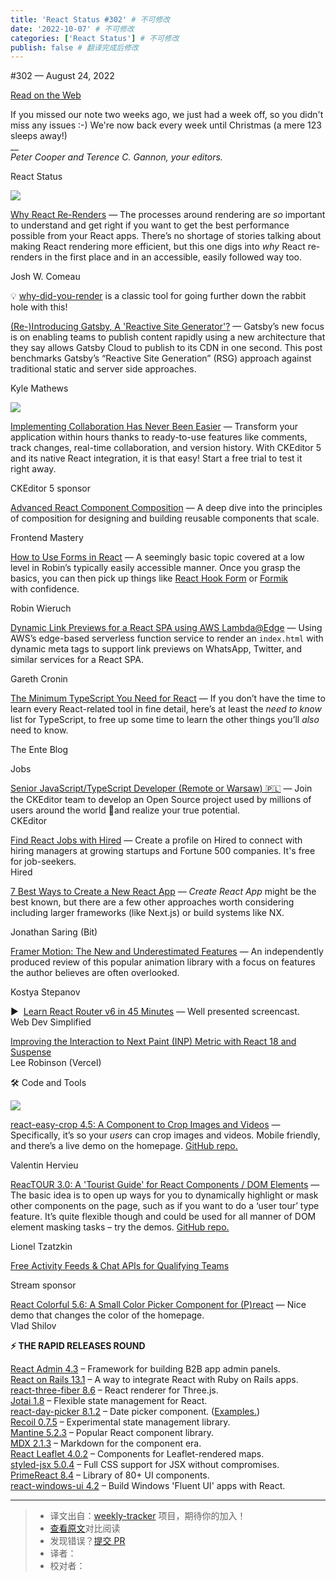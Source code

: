 ```yaml
---
title: 'React Status #302' # 不可修改
date: '2022-10-07' # 不可修改
categories: ['React Status'] # 不可修改
publish: false # 翻译完成后修改
---
```


<!--以上是预览信息，图片一张或限制百字左右，前者优先，全文请使用二级及以下标题-->
<!-- more -->

#​302 — August 24, 2022

[Read on the Web](https://react.statuscode.com/link/127788/web)

If you missed our note two weeks ago, we just had a week off, so you didn't miss any issues :-) We're now back every week until Christmas (a mere 123 sleeps away!)  
\_\_  
_Peter Cooper and Terence C. Gannon, your editors._

React Status

[![](https://res.cloudinary.com/cpress/image/upload/w_1280,e_sharpen:60/fl8m888kg78krishhq09.jpg)](https://react.statuscode.com/link/127789/web)

[Why React Re-Renders](https://react.statuscode.com/link/127789/web "www.joshwcomeau.com") — The processes around rendering are _so_ important to understand and get right if you want to get the best performance possible from your React apps. There’s no shortage of stories talking about making React rendering more efficient, but this one digs into _why_ React re-renders in the first place and in an accessible, easily followed way too.

Josh W. Comeau

💡 [why-did-you-render](https://react.statuscode.com/link/127790/web) is a classic tool for going further down the rabbit hole with this!

[(Re-)Introducing Gatsby, A 'Reactive Site Generator'?](https://react.statuscode.com/link/127791/web "www.gatsbyjs.com") — Gatsby’s new focus is on enabling teams to publish content rapidly using a new architecture that they say allows Gatsby Cloud to publish to its CDN in one second. This post benchmarks Gatsby’s “Reactive Site Generation” (RSG) approach against traditional static and server side approaches.

Kyle Mathews

[![](https://copm.s3.amazonaws.com/32c60d2e.png)](https://react.statuscode.com/link/127792/web)

[Implementing Collaboration Has Never Been Easier](https://react.statuscode.com/link/127792/web "ckeditor.com") — Transform your application within hours thanks to ready-to-use features like comments, track changes, real-time collaboration, and version history. With CKEditor 5 and its native React integration, it is that easy! Start a free trial to test it right away.

CKEditor 5 sponsor

[Advanced React Component Composition](https://react.statuscode.com/link/127793/web "frontendmastery.com") — A deep dive into the principles of composition for designing and building reusable components that scale.

Frontend Mastery

[How to Use Forms in React](https://react.statuscode.com/link/127794/web "www.robinwieruch.de") — A seemingly basic topic covered at a low level in Robin’s typically easily accessible manner. Once you grasp the basics, you can then pick up things like [React Hook Form](https://react.statuscode.com/link/127795/web) or [Formik](https://react.statuscode.com/link/127796/web) with confidence.

Robin Wieruch

[Dynamic Link Previews for a React SPA using AWS Lambda@Edge](https://react.statuscode.com/link/127797/web "cgarethc.medium.com") — Using AWS’s edge-based serverless function service to render an `index.html` with dynamic meta tags to support link previews on WhatsApp, Twitter, and similar services for a React SPA.

Gareth Cronin

[The Minimum TypeScript You Need for React](https://react.statuscode.com/link/127798/web "ente.io") — If you don’t have the time to learn every React-related tool in fine detail, here’s at least the _need to know_ list for TypeScript, to free up some time to learn the other things you’ll _also_ need to know.

The Ente Blog

Jobs

[Senior JavaScript/TypeScript Developer (Remote or Warsaw) 🇵🇱](https://react.statuscode.com/link/127823/web) — Join the CKEditor team to develop an Open Source project used by millions of users around the world 🚀and realize your true potential.  
CKEditor

[Find React Jobs with Hired](https://react.statuscode.com/link/127799/web) — Create a profile on Hired to connect with hiring managers at growing startups and Fortune 500 companies. It's free for job-seekers.  
Hired

[7 Best Ways to Create a New React App](https://react.statuscode.com/link/127800/web "blog.bitsrc.io") — _Create React App_ might be the best known, but there are a few other approaches worth considering including larger frameworks (like Next.js) or build systems like NX.

Jonathan Saring (Bit)

[Framer Motion: The New and Underestimated Features](https://react.statuscode.com/link/127801/web "betterprogramming.pub") — An independently produced review of this popular animation library with a focus on features the author believes are often overlooked.

Kostya Stepanov

▶  [Learn React Router v6 in 45 Minutes](https://react.statuscode.com/link/127802/web) — Well presented screencast.  
Web Dev Simplified

[Improving the Interaction to Next Paint (INP) Metric with React 18 and Suspense](https://react.statuscode.com/link/127822/web)  
Lee Robinson (Vercel)

🛠 Code and Tools

[![](https://res.cloudinary.com/cpress/image/upload/w_1280,e_sharpen:60/rghgdv1fzb749xhqkpb7.jpg)](https://react.statuscode.com/link/127803/web)

[react-easy-crop 4.5: A Component to Crop Images and Videos](https://react.statuscode.com/link/127803/web "valentinh.github.io") — Specifically, it’s so your _users_ can crop images and videos. Mobile friendly, and there’s a live demo on the homepage. [GitHub repo.](https://react.statuscode.com/link/127804/web)

Valentin Hervieu

[ReacTOUR 3.0: A 'Tourist Guide' for React Components / DOM Elements](https://react.statuscode.com/link/127805/web "reactour.vercel.app") — The basic idea is to open up ways for you to dynamically highlight or mask other components on the page, such as if you want to do a ‘user tour’ type feature. It’s quite flexible though and could be used for all manner of DOM element masking tasks – try the demos. [GitHub repo.](https://react.statuscode.com/link/127806/web)

Lionel Tzatzkin

[Free Activity Feeds & Chat APIs for Qualifying Teams](https://react.statuscode.com/link/127807/web "getstream.io")

Stream sponsor

[React Colorful 5.6: A Small Color Picker Component for (P)react](https://react.statuscode.com/link/127808/web) — Nice demo that changes the color of the homepage.  
Vlad Shilov

**⚡️ THE RAPID RELEASES ROUND**

[React Admin 4.3](https://react.statuscode.com/link/127809/web) – Framework for building B2B app admin panels.  
[React on Rails 13.1](https://react.statuscode.com/link/127810/web) – A way to integrate React with Ruby on Rails apps.  
[react-three-fiber 8.6](https://react.statuscode.com/link/127811/web) – React renderer for Three.js.  
[Jotai 1.8](https://react.statuscode.com/link/127812/web) – Flexible state management for React.  
[react-day-picker 8.1.2](https://react.statuscode.com/link/127813/web) – Date picker component. ([Examples.](https://react.statuscode.com/link/127814/web))  
[Recoil 0.7.5](https://react.statuscode.com/link/127815/web) – Experimental state management library.  
[Mantine 5.2.3](https://react.statuscode.com/link/127816/web) – Popular React component library.  
[MDX 2.1.3](https://react.statuscode.com/link/127817/web) – Markdown for the component era.  
[React Leaflet 4.0.2](https://react.statuscode.com/link/127818/web) – Components for Leaflet-rendered maps.  
[styled-jsx 5.0.4](https://react.statuscode.com/link/127819/web) – Full CSS support for JSX without compromises.  
[PrimeReact 8.4](https://react.statuscode.com/link/127820/web) – Library of 80+ UI components.  
[react-windows-ui 4.2](https://react.statuscode.com/link/127821/web) – Build Windows 'Fluent UI' apps with React.

---
> * 译文出自：[weekly-tracker](https://github.com/FEDarling/weekly-tracker) 项目，期待你的加入！
> * [查看原文](https://react.statuscode.com/issues/302)对比阅读
> * 发现错误？[提交 PR](https://github.com/FEDarling/weekly-tracker/blob/main/weeklys/react_status/302)
> * 译者：
> * 校对者：
